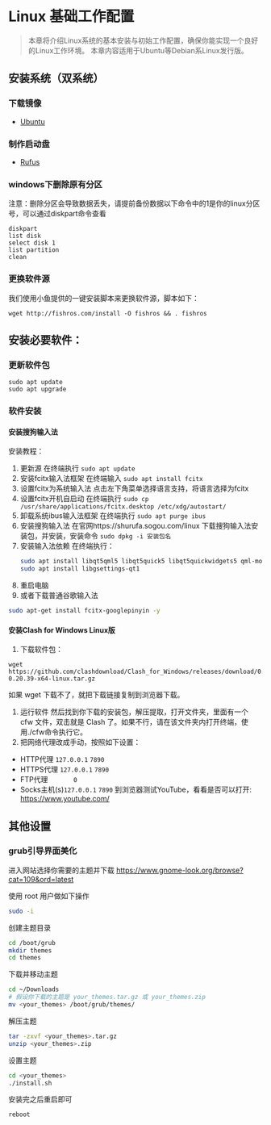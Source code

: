 # Linux 基础工作配置

>本章将介绍Linux系统的基本安装与初始工作配置，确保你能实现一个良好的Linux工作环境。
>本章内容适用于Ubuntu等Debian系Linux发行版。
## 安装系统（双系统）
### 下载镜像
- [Ubuntu](https://ubuntu.com/download/desktop)
### 制作启动盘
- [Rufus](https://rufus.ie/)
### windows下删除原有分区
注意：删除分区会导致数据丢失，请提前备份数据以下命令中的1是你的linux分区号，可以通过diskpart命令查看
```shell
diskpart
list disk
select disk 1
list partition
clean
```
### 更换软件源
我们使用小鱼提供的一键安装脚本来更换软件源，脚本如下：
```shell
wget http://fishros.com/install -O fishros && . fishros
```
## 安装必要软件：
### 更新软件包
```shell
sudo apt update
sudo apt upgrade
```
### 软件安装
#### 安装搜狗输入法
安装教程：
1. 更新源
   在终端执行 `sudo apt update`
2. 安装fcitx输入法框架
   在终端输入 `sudo apt install fcitx`
3. 设置fcitx为系统输入法
   点击左下角菜单选择语言支持，将语言选择为fcitx
4. 设置fcitx开机自启动
   在终端执行 `sudo cp /usr/share/applications/fcitx.desktop /etc/xdg/autostart/`
5. 卸载系统ibus输入法框架
   在终端执行 `sudo apt purge ibus`
6. 安装搜狗输入法
   在官网https://shurufa.sogou.com/linux 下载搜狗输入法安装包，并安装，安装命令 `sudo dpkg -i 安装包名`
7. 安装输入法依赖
      在终端执行：
      ```bash
      sudo apt install libqt5qml5 libqt5quick5 libqt5quickwidgets5 qml-module-qtquick2
      sudo apt install libgsettings-qt1
      ```
8. 重启电脑
9. 或者下载普通谷歌输入法
```bash
sudo apt-get install fcitx-googlepinyin -y
```
#### 安装Clash for Windows Linux版
1. 下载软件包：
```shell
wget https://github.com/clashdownload/Clash_for_Windows/releases/download/0.20.39/Clash.for.Windows-0.20.39-x64-linux.tar.gz
```
如果 wget 下载不了，就把下载链接复制到浏览器下载。

1. 运行软件
然后找到你下载的安装包，解压提取，打开文件夹，里面有一个 cfw 文件，双击就是 Clash 了。如果不行，请在该文件夹内打开终端，使用./cfw命令执行它。
1. 把网络代理改成手动，按照如下设置：
- HTTP代理 `127.0.0.1` `7890`
- HTTPS代理 `127.0.0.1` `7890`
- FTP代理 `      ` `0`
- Socks主机(s)`127.0.0.1` `7890`
到浏览器测试YouTube，看看是否可以打开: https://www.youtube.com/

## 其他设置
### grub引导界面美化
进入网站选择你需要的主题并下载
https://www.gnome-look.org/browse?cat=109&ord=latest

使用 root 用户做如下操作
```bash
sudo -i
```
创建主题目录
```bash
cd /boot/grub
mkdir themes
cd themes
```
下载并移动主题
```bash
cd ~/Downloads
# 假设你下载的主题是 your_themes.tar.gz 或 your_themes.zip
mv <your_themes> /boot/grub/themes/
```
解压主题
```bash
tar -zxvf <your_themes>.tar.gz
unzip <your_themes>.zip
```
设置主题
```bash
cd <your_themes>
./install.sh
```
安装完之后重启即可
```bash
reboot
```


